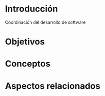 # Introducción
Coordinación del desarrollo de software
# Objetivos
# Conceptos
# Aspectos relacionados
